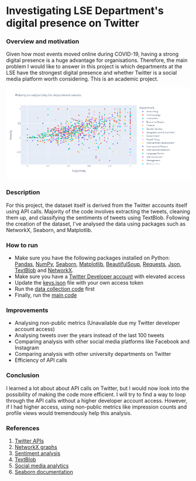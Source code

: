 # Investigating LSE Department's digital presence on Twitter

### Overview and motivation
Given how most events moved online during COVID-19, having a strong digital presence is a huge advantage for organisations. Therefore, the main problem I would like to answer in this project is which departments at the LSE have the strongest digital presence and whether Twitter is a social media platform worth considering. This is an academic project.

![Image1](https://github.com/RS201918703/Twitter-Analytics/blob/main/figs/newplot.png)

### Description
For this project, the dataset itself is derived from the Twitter accounts itself using API calls. Majority of the code involves extracting the tweets, cleaning them up, and classifying the sentiments of tweets using TextBlob. Following the creation of the dataset, I've analysed the data using packages such as NetworkX, Seaborn, and Matplotlib.

### How to run
- Make sure you have the following packages installed on Python: [Pandas](https://pandas.pydata.org/docs/getting_started/install.html), [NumPy](https://numpy.org/install/), [Seaborn](https://seaborn.pydata.org/installing.html), [Matplotlib](https://matplotlib.org/stable/users/installing/index.html), [BeautifulSoup](https://pypi.org/project/beautifulsoup4/), [Requests](https://pypi.org/project/requests/), [Json](https://pypi.org/project/jsonlib/), [TextBlob](https://textblob.readthedocs.io/en/dev/install.html) and [NetworkX](https://networkx.org/documentation/stable/install.html).
- Make sure you have a [Twitter Developer account](https://developer.twitter.com/en) with elevated access
- Update the [keys.json](https://github.com/RS201918703/Twitter-Analytics/blob/main/keys.json) file with your own access token
- Run the [data collection code](https://github.com/RS201918703/Twitter-Analytics/blob/main/Data%20collection%20code.ipynb) first
- Finally, run the [main code](https://github.com/RS201918703/Twitter-Analytics/blob/main/Project%20code.ipynb)

### Improvements
- Analysing non-public metrics (Unavailable due my Twitter developer account access)
- Analysing tweets over the years instead of the last 100 tweets
- Comparing analysis with other social media platforms like Facebook and Instagram
- Comparing analysis with other university departments on Twitter
- Efficiency of API calls

### Conclusion
I learned a lot about about API calls on Twitter, but I would now look into the possibility of making the code more efficient. I will try to find a way to loop through the API calls without a higher developer account access. However, if I had higher access, using non-public metrics like impression counts and profile views would tremendously help this analysis.

### References
1. [Twitter APIs](https://developer.twitter.com/en/docs/twitter-api)
2. [NetworkX graphs](https://medium.com/future-vision/visualizing-twitter-interactions-with-networkx-a391da239af5)
3. [Sentiment analysis](https://towardsdatascience.com/step-by-step-twitter-sentiment-analysis-in-python-d6f650ade58d)
4. [TextBlob](https://towardsdatascience.com/my-absolute-go-to-for-sentiment-analysis-textblob-3ac3a11d524)
5. [Social media analytics](https://netbasequid.com/blog/what-is-social-media-analytics-why-is-it-important/)
6. [Seaborn documentation](https://seaborn.pydata.org/)
